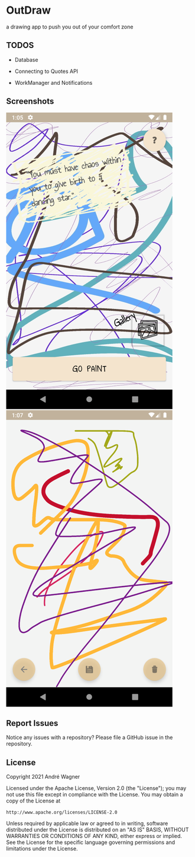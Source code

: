 # OutDraw
a drawing app to push you out of your comfort zone


## TODOS
- Database

- Connecting to Quotes API

- WorkManager and Notifications


## Screenshots

![Screenshot0](screenshots/home.png) ![Screenshot1](screenshots/paint1.png)




## Report Issues
Notice any issues with a repository? Please file a GitHub issue in the repository.




## License
Copyright 2021 André Wagner

Licensed under the Apache License, Version 2.0 (the "License");
you may not use this file except in compliance with the License.
You may obtain a copy of the License at

    http://www.apache.org/licenses/LICENSE-2.0

Unless required by applicable law or agreed to in writing, software
distributed under the License is distributed on an "AS IS" BASIS,
WITHOUT WARRANTIES OR CONDITIONS OF ANY KIND, either express or implied.
See the License for the specific language governing permissions and
limitations under the License.